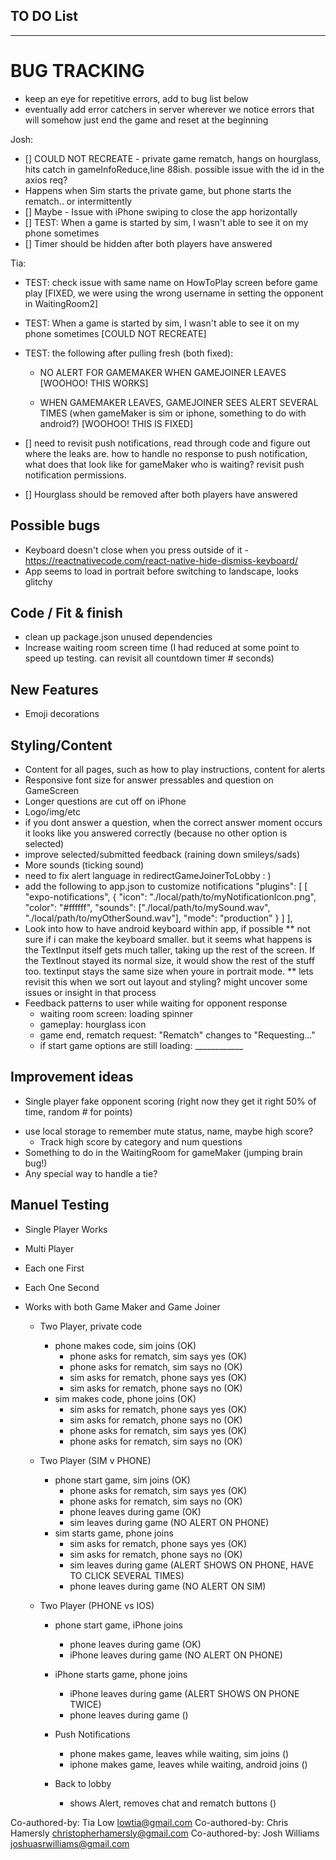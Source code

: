 ## TO DO List
***************************

 # BUG TRACKING
 - keep an eye for repetitive errors, add to bug list below
 - eventually add error catchers in server wherever we notice errors that will somehow just end the game and reset at the beginning


Josh:  

- [] COULD NOT RECREATE - private game rematch, hangs on hourglass, hits catch in gameInfoReduce,line 88ish. possible issue with the id in the axios req?
 - Happens when Sim starts the private game, but phone starts the rematch.. or intermittently
- [] Maybe - Issue with iPhone swiping to close the app horizontally
- [] TEST: When a game is started by sim, I wasn't able to see it on my phone sometimes
- [] Timer should be hidden after both players have answered


Tia: 

- TEST: check issue with same name on HowToPlay screen before game play [FIXED, we were using the wrong username in setting the opponent in WaitingRoom2]

- TEST: When a game is started by sim, I wasn't able to see it on my phone sometimes [COULD NOT RECREATE]

- TEST: the following after pulling fresh (both fixed):
  - NO ALERT FOR GAMEMAKER WHEN GAMEJOINER LEAVES [WOOHOO! THIS WORKS]

  - WHEN GAMEMAKER LEAVES, GAMEJOINER SEES ALERT SEVERAL TIMES (when gameMaker is sim or iphone,    something to do with android?) [WOOHOO! THIS IS FIXED]

- [] need to revisit push notifications, read through code and figure out where the leaks are. how to handle no response to push notification, what does that look like for gameMaker who is waiting? revisit push notification permissions.

- [] Hourglass should be removed after both players have answered


## Possible bugs
- Keyboard doesn't close when you press outside of it - https://reactnativecode.com/react-native-hide-dismiss-keyboard/
- App seems to load in portrait before switching to landscape, looks glitchy


## Code / Fit & finish
- clean up package.json unused dependencies
- Increase waiting room screen time (I had reduced at some point to speed up testing. can revisit all countdown timer # seconds)


## New Features
* Emoji decorations 

## Styling/Content
- Content for all pages, such as how to play instructions, content for alerts
- Responsive font size for answer pressables and question on GameScreen
 - Longer questions are cut off on iPhone
- Logo/img/etc
- if you dont answer a question, when the correct answer moment occurs it looks like you answered correctly (because no other option is selected)
- improve selected/submitted feedback (raining down smileys/sads)
- More sounds (ticking sound)
- need to fix alert language in redirectGameJoinerToLobby   : )
- add the following to app.json to customize notifications
    "plugins": [
      [
        "expo-notifications",
        {
          "icon": "./local/path/to/myNotificationIcon.png",
          "color": "#ffffff",
          "sounds": ["./local/path/to/mySound.wav", "./local/path/to/myOtherSound.wav"],
          "mode": "production"
        }
      ]
    ],
- Look into how to have android keyboard within app, if possible
  ** not sure if i can make the keyboard smaller. but it seems what happens is the TextInput itself gets much taller, taking up the rest of the screen. If the TextInout stayed its normal size, it would show the rest of the stuff too. textinput stays the same size when youre in portrait mode.
  ** lets revisit this when we sort out layout and styling? might uncover some issues or insight in that process
- Feedback patterns to user while waiting for opponent response
    - waiting room screen: loading spinner
    - gameplay: hourglass icon
    - game end, rematch request: "Rematch" changes to "Requesting..." 
    - if start game options are still loading: ____________

## Improvement ideas
* Single player fake opponent scoring (right now they get it right 50% of time, random # for points)
- use local storage to remember mute status, name, maybe high score? 
  - Track high score by category and num questions
- Something to do in the WaitingRoom for gameMaker (jumping brain bug!)
- Any special way to handle a tie?


## Manuel Testing
- Single Player Works
- Multi Player
- Each one First
- Each One Second
- Works with both Game Maker and Game Joiner 

  - Two Player, private code
    - phone makes code, sim joins (OK)
        - phone asks for rematch, sim says yes (OK)
        - phone asks for rematch, sim says no (OK)
        - sim asks for rematch, phone says yes (OK)
        - sim asks for rematch, phone says no (OK)
    - sim makes code, phone joins (OK)
        - sim asks for rematch, phone says yes (OK)
        - sim asks for rematch, phone says no (OK)
        - phone asks for rematch, sim says yes (OK)
        - phone asks for rematch, sim says no (OK)

  - Two Player (SIM v PHONE)
    - phone start game, sim joins (OK)
        - phone asks for rematch, sim says yes (OK)
        - phone asks for rematch, sim says no (OK)
        - phone leaves during game (OK)
        - sim leaves during game (NO ALERT ON PHONE)
    - sim starts game, phone joins
        - sim asks for rematch, phone says yes (OK)
        - sim asks for rematch, phone says no (OK)
        - sim leaves during game (ALERT SHOWS ON PHONE, HAVE TO CLICK SEVERAL TIMES)
        - phone leaves during game (NO ALERT ON SIM)

  - Two Player (PHONE vs IOS)
    - phone start game, iPhone joins
        - phone leaves during game (OK)
        - iPhone leaves during game (NO ALERT ON PHONE)
    - iPhone starts game, phone joins
        - iPhone leaves during game (ALERT SHOWS ON PHONE TWICE)
        - phone leaves during game ()

    - Push Notifications
      - phone makes game, leaves while waiting, sim joins ()
      - iphone makes game, leaves while waiting, android joins ()

    - Back to lobby
      - shows Alert, removes chat and rematch buttons ()



Co-authored-by: Tia Low <lowtia@gmail.com>
Co-authored-by: Chris Hamersly <christopherhamersly@gmail.com>
Co-authored-by: Josh Williams <joshuasrwilliams@gmail.com>